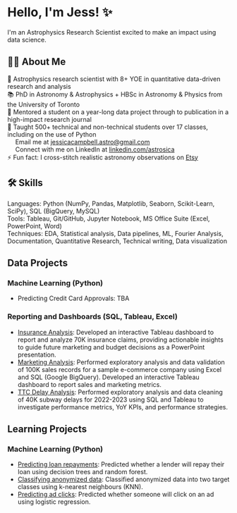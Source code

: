 # Hello, I'm Jess! ✨

I'm an Astrophysics Research Scientist excited to make an impact using data science.

## 👩‍💻 About Me
🔭 Astrophysics research scientist with 8+ YOE in quantitative data-driven research and analysis <br>
📚 PhD in Astronomy & Astrophysics + HBSc in Astronomy & Physics from the University of Toronto <br>
👥 Mentored a student on a year-long data project through to publication in a high-impact research journal <br>
💬 Taught 500+ technical and non-technical students over 17 classes, including on the use of Python <br>
<img src="https://upload.wikimedia.org/wikipedia/commons/thumb/7/7e/Gmail_icon_%282020%29.svg/2560px-Gmail_icon_%282020%29.svg.png" width="14"> Email me at [jessicacampbell.astro@gmail.com](mailto:jessicacampbell.astro@gmail.com) <br>
<img src="https://upload.wikimedia.org/wikipedia/commons/c/ca/LinkedIn_logo_initials.png" width="14"> Connect with me on LinkedIn at [linkedin.com/astrosica](https://www.linkedin.com/in/astrosica/) <br>
⚡ Fun fact: I cross-stitch realistic astronomy observations on [Etsy](https://www.etsy.com/ca/shop/Astrostitches)

## 🛠️ Skills
Languages: Python (NumPy, Pandas, Matplotlib, Seaborn, Scikit-Learn, SciPy), SQL (BigQuery, MySQL) <br>
Tools: Tableau, Git/GitHub, Jupyter Notebook, MS Office Suite (Excel, PowerPoint, Word) <br>
Techniques: EDA, Statistical analysis, Data pipelines, ML, Fourier Analysis, Documentation, Quantitative Research, Technical writing, Data visualization

## Data Projects

### Machine Learning (Python)

* Predicting Credit Card Approvals: TBA

### Reporting and Dashboards (SQL, Tableau, Excel)

* [Insurance Analysis](https://github.com/astrosica/data-science-portfolio/tree/main/Reporting%20and%20Dashboards/Insurance%20Claims%20Analysis): Developed an interactive Tableau dashboard to report and analyze 70K insurance claims, providing actionable insights to guide future marketing and budget decisions as a PowerPoint presentation.
* [Marketing Analysis](https://github.com/astrosica/data-science-portfolio/tree/main/Reporting%20and%20Dashboards/e-Commerce%20Marketing%20Analysis): Performed exploratory analysis and data validation of 100K sales records for a sample e-commerce company using Excel and SQL (Google BigQuery). Developed an interactive Tableau dashboard to report sales and marketing metrics.
* [TTC Delay Analysis](https://github.com/astrosica/data-science-portfolio/tree/main/Reporting%20and%20Dashboards/TTC%20Delay%20Analysis): Performed exploratory analysis and data cleaning of 40K subway delays for 2022-2023 using SQL and Tableau to investigate performance metrics, YoY KPIs, and performance strategies.

## Learning Projects

### Machine Learning (Python)

* [Predicting loan repayments](https://github.com/astrosica/data-science-portfolio/blob/main/Machine%20Learning/Learning/Predicting%20Loan%20Repayments%20with%20Decision%20Trees%20and%20Random%20Forest.ipynb): Predicted whether a lender will repay their loan using decision trees and random forest.
* [Classifying anonymized data](https://github.com/astrosica/data-science-portfolio/blob/main/Machine%20Learning/Learning/Classifying%20Anonymized%20Data%20with%20KNN.ipynb): Classified anonymized data into two target classes using k-nearest neighbours (KNN). 
* [Predicting ad clicks](https://github.com/astrosica/data-science-portfolio/blob/main/Machine%20Learning/Learning/Predicting%20Ad%20Clicks%20with%20Logistic%20Regression.ipynb): Predicted whether someone will click on an ad using logistic regression.
